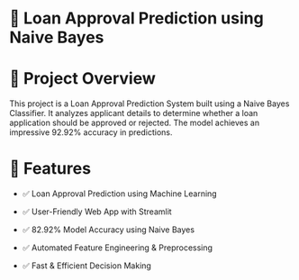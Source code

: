 # 🏦 Loan Approval Prediction using Naive Bayes

# 📌 Project Overview

This project is a Loan Approval Prediction System built using a Naive Bayes Classifier. It analyzes applicant details to determine whether a loan application should be approved or rejected. The model achieves an impressive 92.92% accuracy in predictions.

# 🎯 Features

- ✅ Loan Approval Prediction using Machine Learning

- ✅ User-Friendly Web App with Streamlit

- ✅ 82.92% Model Accuracy using Naive Bayes

- ✅ Automated Feature Engineering & Preprocessing

- ✅ Fast & Efficient Decision Making
